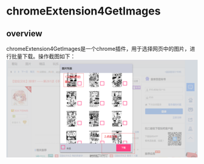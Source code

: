 # chromeExtension4GetImages
## overview
chromeExtension4GetImages是一个chrome插件，用于选择网页中的图片，进行批量下载。操作截图如下：
![截图](p1.png)